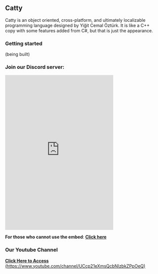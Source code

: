 ## Catty

Catty is an object oriented, cross-platform, and ultimately localizable programming language designed by Yiğit Cemal Öztürk. It is like a C++ copy with some features added from C#, but that is just the appearance.


### Getting started
(being built)

### Join our Discord server:
<iframe src="https://canary.discord.com/widget?id=809302664914796546&theme=dark" width="350" height="500" allowtransparency="true" frameborder="0" sandbox="allow-popups allow-popups-to-escape-sandbox allow-same-origin allow-scripts">
</iframe>


**For those who cannot use the embed**: [**Click here**](https://discord.gg/ypcMSagbtv)
### Our Youtube Channel
[
  **Click Here to Access** 
  (https://www.youtube.com/channel/UCcp21eXmsQcbNIzbkZPpOeQ)
](https://www.youtube.com/channel/UCcp21eXmsQcbNIzbkZPpOeQ)


